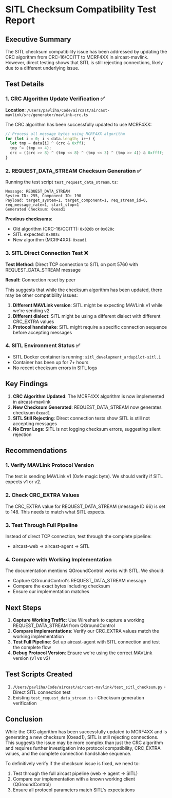 # SITL Checksum Compatibility Test Report

## Executive Summary

The SITL checksum compatibility issue has been addressed by updating the CRC algorithm from CRC-16/CCITT to MCRF4XX in aircast-mavlink. However, direct testing shows that SITL is still rejecting connections, likely due to a different underlying issue.

## Test Details

### 1. CRC Algorithm Update Verification ✅

**Location**: `/Users/pavliha/Code/aircast/aircast-mavlink/src/generator/mavlink-crc.ts`

The CRC algorithm has been successfully updated to use MCRF4XX:

```typescript
// Process all message bytes using MCRF4XX algorithm
for (let i = 0; i < data.length; i++) {
  let tmp = data[i] ^ (crc & 0xff);
  tmp ^= (tmp << 4);
  crc = ((crc >> 8) ^ (tmp << 8) ^ (tmp << 3) ^ (tmp >> 4)) & 0xffff;
}
```

### 2. REQUEST_DATA_STREAM Checksum Generation ✅

Running the test script `test_request_data_stream.ts`:

```
Message: REQUEST_DATA_STREAM
System ID: 255, Component ID: 190
Payload: target_system=1, target_component=1, req_stream_id=0, req_message_rate=1, start_stop=1
Generated Checksum: 0xead1
```

**Previous checksums**:
- Old algorithm (CRC-16/CCITT): `0x020b` or `0x020c`
- SITL expected: `0x003c`
- New algorithm (MCRF4XX): `0xead1`

### 3. SITL Direct Connection Test ❌

**Test Method**: Direct TCP connection to SITL on port 5760 with REQUEST_DATA_STREAM message

**Result**: Connection reset by peer

This suggests that while the checksum algorithm has been updated, there may be other compatibility issues:

1. **Different MAVLink version**: SITL might be expecting MAVLink v1 while we're sending v2
2. **Different dialect**: SITL might be using a different dialect with different CRC_EXTRA values
3. **Protocol handshake**: SITL might require a specific connection sequence before accepting messages

### 4. SITL Environment Status ✅

- SITL Docker container is running: `sitl_development_ardupilot-sitl.1`
- Container has been up for 7+ hours
- No recent checksum errors in SITL logs

## Key Findings

1. **CRC Algorithm Updated**: The MCRF4XX algorithm is now implemented in aircast-mavlink
2. **New Checksum Generated**: REQUEST_DATA_STREAM now generates checksum `0xead1`
3. **SITL Still Rejecting**: Direct connection tests show SITL is still not accepting messages
4. **No Error Logs**: SITL is not logging checksum errors, suggesting silent rejection

## Recommendations

### 1. Verify MAVLink Protocol Version
The test is sending MAVLink v1 (0xfe magic byte). We should verify if SITL expects v1 or v2.

### 2. Check CRC_EXTRA Values
The CRC_EXTRA value for REQUEST_DATA_STREAM (message ID 66) is set to 148. This needs to match what SITL expects.

### 3. Test Through Full Pipeline
Instead of direct TCP connection, test through the complete pipeline:
- aircast-web → aircast-agent → SITL

### 4. Compare with Working Implementation
The documentation mentions QGroundControl works with SITL. We should:
- Capture QGroundControl's REQUEST_DATA_STREAM message
- Compare the exact bytes including checksum
- Ensure our implementation matches

## Next Steps

1. **Capture Working Traffic**: Use Wireshark to capture a working REQUEST_DATA_STREAM from QGroundControl
2. **Compare Implementations**: Verify our CRC_EXTRA values match the working implementation
3. **Test Full Pipeline**: Set up aircast-agent with SITL connection and test the complete flow
4. **Debug Protocol Version**: Ensure we're using the correct MAVLink version (v1 vs v2)

## Test Scripts Created

1. `/Users/pavliha/Code/aircast/aircast-mavlink/test_sitl_checksum.py` - Direct SITL connection test
2. Existing `test_request_data_stream.ts` - Checksum generation verification

## Conclusion

While the CRC algorithm has been successfully updated to MCRF4XX and is generating a new checksum (0xead1), SITL is still rejecting connections. This suggests the issue may be more complex than just the CRC algorithm and requires further investigation into protocol compatibility, CRC_EXTRA values, and the complete connection handshake sequence.

To definitively verify if the checksum issue is fixed, we need to:
1. Test through the full aircast pipeline (web → agent → SITL)
2. Compare our implementation with a known working client (QGroundControl)
3. Ensure all protocol parameters match SITL's expectations